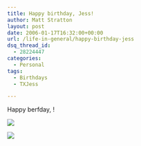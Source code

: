 ```yaml
---
title: Happy birthday, Jess!
author: Matt Stratton
layout: post
date: 2006-01-17T16:32:00+00:00
url: /life-in-general/happy-birthday-jess
dsq_thread_id:
  - 28224447
categories:
  - Personal
tags:
  - Birthdays
  - TXJess

---
```

Happy berfday, !

![][1]

![][2]

 [1]: http://static.flickr.com/10/11150403_9f5bc563c6.jpg?v=0
 [2]: http://static.flickr.com/30/45838560_9e1341e63a.jpg?v=0
